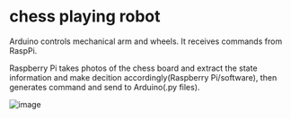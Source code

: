 # chess playing robot

Arduino controls mechanical arm and wheels. It receives commands from RaspPi.

Raspberry Pi takes photos of the chess board and extract the state information and make decition accordingly(Raspberry Pi/software), then generates command and send to Arduino(.py files).

![image]()